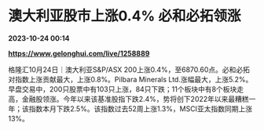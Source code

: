 # 澳大利亚股市上涨0.4% 必和必拓领涨

**2023-10-24 00:14**

**https://www.gelonghui.com/live/1258889**

格隆汇10月24日｜澳大利亚S&P/ASX 200上涨0.4%，至6870.60点。必和必拓对指数上涨贡献最大，上涨0.8%。Pilbara Minerals Ltd.涨幅最大，上涨5.2%。早盘交易中，200只股票中有103只上涨，84只下跌；11个板块中有8个板块走高，金融股领涨。今年以来该基准股指下跌2.4%，势将创下2022年以来最糟糕一年；该指数本月下跌2.5%。该指数过去52周上涨1.3%，MSCI亚太指数同期上涨13%。